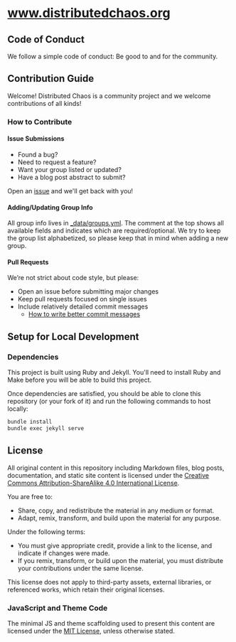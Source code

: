 # www.distributedchaos.org

## Code of Conduct
We follow a simple code of conduct: Be good to and for the community. 

## Contribution Guide
Welcome! Distributed Chaos is a community project and we welcome contributions of all kinds!  
### How to Contribute  
#### Issue Submissions  
- Found a bug?
- Need to request a feature?
- Want your group listed or updated?
- Have a blog post abstract to submit?  

Open an [issue](https://github.com/distributed-chaos/site/issues) and we'll get back with you!

#### Adding/Updating Group Info
All group info lives in [_data/groups.yml](https://github.com/distributed-chaos/site/blob/main/_data/groups.yml). The comment at the top shows all available fields and indicates which are required/optional. We try to keep the group list alphabetized, so please keep that in mind when adding a new group.

#### Pull Requests
We’re not strict about code style, but please:
- Open an issue before submitting major changes 
- Keep pull requests focused on single issues
- Include relatively detailed commit messages
    - [How to write better commit messages](https://www.freecodecamp.org/news/how-to-write-better-git-commit-messages/)

## Setup for Local Development
### Dependencies
This project is built using Ruby and Jekyll. You'll need to install Ruby and Make before you will be able to build this project. 

Once dependencies are satisfied, you should be able to clone this repository (or your fork of it) and run the following commands to host locally:
```sh
bundle install
bundle exec jekyll serve
```
## License  
All original content in this repository including Markdown files, blog posts, documentation, and static site content is licensed under the [Creative Commons Attribution-ShareAlike 4.0 International License](https://creativecommons.org/licenses/by-sa/4.0/).

You are free to:  
- Share, copy, and redistribute the material in any medium or format.  
- Adapt, remix, transform, and build upon the material for any purpose.  

Under the following terms:  
- You must give appropriate credit, provide a link to the license, and indicate if changes were made.  
- If you remix, transform, or build upon the material, you must distribute your contributions under the same license.  

This license does not apply to third-party assets, external libraries, or referenced works, which retain their original licenses.  

### JavaScript and Theme Code  
The minimal JS and theme scaffolding used to present this content are licensed under the [MIT License](https://opensource.org/licenses/MIT), unless otherwise stated.  
